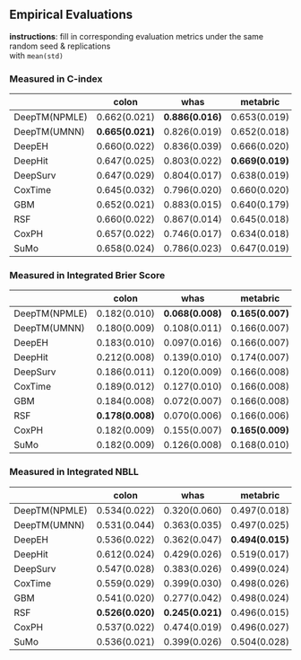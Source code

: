 ## Empirical Evaluations

**instructions**: fill in corresponding evaluation metrics under the same random seed & replications  
with `mean(std)`

### Measured in C-index
|               | colon            | whas             | metabric         | gbsg             | flchain          | support          | kkbox            |
|---------------|------------------|------------------|------------------|------------------|------------------|------------------|------------------|
| DeepTM(NPMLE) | 0.662(0.021)     | **0.886(0.016)** | 0.653(0.019)     | **0.679(0.013)** | 0.794(0.013)     | 0.617(0.007)     |                  |
| DeepTM(UMNN)  | **0.665(0.021)** | 0.826(0.019)     | 0.652(0.018)     | 0.675(0.013)     | 0.791(0.010)     | 0.614(0.008)     | 0.860(0.000)     |
| DeepEH        | 0.660(0.022)     | 0.836(0.039)     | 0.666(0.020)     | **0.679(0.013)** | 0.787(0.011)     | 0.615(0.009)     |                  |
| DeepHit       | 0.647(0.025)     | 0.803(0.022)     | **0.669(0.019)** | 0.674(0.012)     | 0.790(0.009)     | **0.638(0.008)** | 0.811(0.003)     |
| DeepSurv      | 0.647(0.029)     | 0.804(0.017)     | 0.638(0.019)     | 0.672(0.015)     | 0.790(0.010)     | 0.609(0.005)     | 0.855(0.001)     |
| CoxTime       | 0.645(0.032)     | 0.796(0.020)     | 0.660(0.020)     | 0.672(0.017)     | 0.790(0.010)     | 0.608(0.009)     | **0.877(0.002)** |
| GBM           | 0.652(0.021)     | 0.883(0.015)     | 0.640(0.179)     | 0.674(0.012)     | **0.795(0.011)** | 0.615(0.008)     | 0.858(0.000)     |
| RSF           | 0.660(0.022)     | 0.867(0.014)     | 0.645(0.018)     | 0.673(0.013)     | 0.787(0.011)     | 0.616(0.008)     | 0.860(0.000)     |
| CoxPH         | 0.657(0.022)     | 0.746(0.017)     | 0.634(0.018)     | 0.661(0.146)     | 0.791(0.011)     | 0.569(0.009)     | 0.830(0.000)     |
| SuMo          | 0.658(0.024)     | 0.786(0.023)     | 0.647(0.019)     | 0.674(0.013)     | 0.792(0.010)     | 0.613(0.009)     |                  |


### Measured in Integrated Brier Score
|               | colon            | whas             | metabric         | gbsg             | flchain          | support          | kkbox            |
|---------------|------------------|------------------|------------------|------------------|------------------|------------------|------------------|
| DeepTM(NPMLE) | 0.182(0.010)     | **0.068(0.008)** | **0.165(0.007)** | **0.177(0.005)** | **0.100(0.004)** | 0.192(0.004)     |                  |
| DeepTM(UMNN)  | 0.180(0.009)     | 0.108(0.011)     | 0.166(0.007)     | 0.179(0.006)     | 0.102(0.002)     | 0.192(0.003)     | **0.075(0.000)** |
| DeepEH        | 0.183(0.010)     | 0.097(0.016)     | 0.166(0.007)     | **0.177(0.005)** | 0.101(0.004)     | 0.192(0.004)     |                  |
| DeepHit       | 0.212(0.008)     | 0.139(0.010)     | 0.174(0.007)     | 0.196(0.003)     | 0.126(0.003)     | 0.205(0.004)     | 0.157(0.002)     |
| DeepSurv      | 0.186(0.011)     | 0.120(0.009)     | 0.166(0.008)     | 0.178(0.005)     | 0.101(0.004)     | 0.193(0.004)     | 0.113(0.001)     |
| CoxTime       | 0.189(0.012)     | 0.127(0.010)     | 0.166(0.008)     | 0.179(0.006)     | 0.103(0.007)     | 0.192(0.004)     | 0.107(0.001)     |
| GBM           | 0.184(0.008)     | 0.072(0.007)     | 0.166(0.008)     | 0.178(0.004)     | **0.100(0.004)** | 0.192(0.004)     | 0.118(0.000)     |
| RSF           | **0.178(0.008)** | 0.070(0.006)     | 0.166(0.006)     | 0.179(0.004)     | **0.100(0.004)** | **0.191(0.004)** | 0.152(0.000)     |
| CoxPH         | 0.182(0.009)     | 0.155(0.007)     | **0.165(0.009)** | 0.182(0.004)     | **0.100(0.004)** | 0.205(0.004)     | 0.126(0.000)     |
| SuMo          | 0.182(0.009)     | 0.126(0.008)     | 0.168(0.010)     | 0.182(0.005)     | 0.101(0.004)     | 0.196(0.004)     |                  |


### Measured in Integrated NBLL
|               | colon            | whas             | metabric         | gbsg             | flchain          | support          | kkbox            |
|---------------|------------------|------------------|------------------|------------------|------------------|------------------|------------------|
| DeepTM(NPMLE) | 0.534(0.022)     | 0.320(0.060)     | 0.497(0.018)     | 0.522(0.012)     | 0.332(0.011)     | 0.565(0.010)     |                  |
| DeepTM(UMNN)  | 0.531(0.044)     | 0.363(0.035)     | 0.497(0.025)     | 0.531(0.015)     | 0.336(0.009)     | 0.566(0.009)     | **0.258(0.000)** |
| DeepEH        | 0.536(0.022)     | 0.362(0.047)     | **0.494(0.015)** | **0.521(0.013)** | 0.333(0.011)     | 0.567(0.010)     |                  |
| DeepHit       | 0.612(0.024)     | 0.429(0.026)     | 0.519(0.017)     | 0.566(0.009)     | 0.393(0.009)     | 0.596(0.008)     | 0.476(0.006)     |
| DeepSurv      | 0.547(0.028)     | 0.383(0.026)     | 0.499(0.024)     | 0.527(0.012)     | 0.334(0.012)     | 0.566(0.010)     | 0.353(0.002)     |
| CoxTime       | 0.559(0.029)     | 0.399(0.030)     | 0.498(0.026)     | 0.528(0.016)     | 0.345(0.026)     | 0.567(0.012)     | 0.330(0.002)     |
| GBM           | 0.541(0.020)     | 0.277(0.042)     | 0.498(0.024)     | 0.527(0.011)     | **0.329(0.011)** | 0.565(0.010)     | 0.381(0.000)     |
| RSF           | **0.526(0.020)** | **0.245(0.021)** | 0.496(0.015)     | 0.528(0.010)     | **0.329(0.011)** | **0.563(0.010)** | 0.476(0.000)     |
| CoxPH         | 0.537(0.022)     | 0.474(0.019)     | 0.496(0.027)     | 0.538(0.011)     | 0.332(0.012)     | 0.596(0.009)     | 0.394(0.000)     |
| SuMo          | 0.536(0.021)     | 0.399(0.026)     | 0.504(0.028)     | 0.539(0.012)     | 0.333(0.011)     | 0.574(0.010)     |                  |

